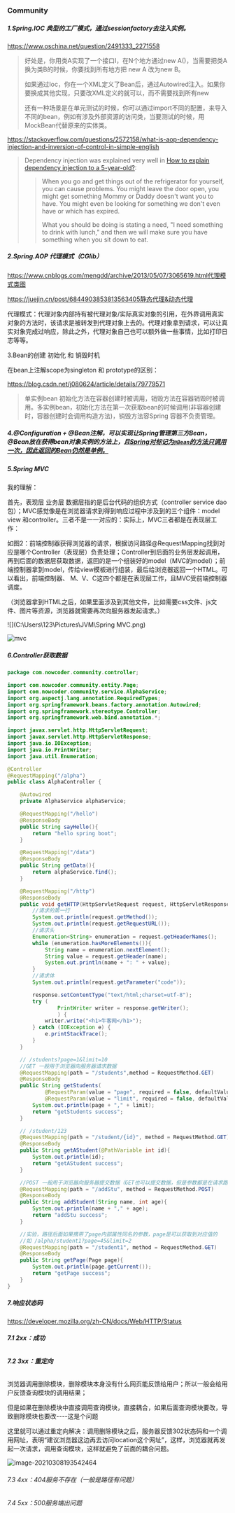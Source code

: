 ### Community

##### 1.Spring.IOC 典型的工厂模式，通过sessionfactory去注入实例。

https://www.oschina.net/question/2491333_2271558

> 好处是，你用类A实现了一个接口I，在N个地方通过new A()，当需要把类A换为类B的时候，你要找到所有地方把 new A 改为new B。
>
> 如果通过Ioc，你在一个XML定义了Bean后，通过Autowired注入。如果你要换成其他实现，只要改XML定义的就可以，而不需要找到所有new
>
> 还有一种场景是在单元测试的时候，你可以通过import不同的配置，来导入不同的bean，例如有涉及外部资源的访问类，当要测试的时候，用MockBean代替原来的实体类。

https://stackoverflow.com/questions/2572158/what-is-aop-dependency-injection-and-inversion-of-control-in-simple-english

> Dependency injection was explained very well in [How to explain dependency injection to a 5-year-old?](https://stackoverflow.com/questions/1638919/how-to-explain-dependency-injection-to-a-5-year-old/1638961#1638961):
>
> > When you go and get things out of the refrigerator for yourself, you can cause problems. You might leave the door open, you might get something Mommy or Daddy doesn't want you to have. You might even be looking for something we don't even have or which has expired.
> >
> > What you should be doing is stating a need, "I need something to drink with lunch," and then we will make sure you have something when you sit down to eat.

##### 2.Spring.AOP 代理模式（CGlib）

https://www.cnblogs.com/mengdd/archive/2013/05/07/3065619.html代理模式类图

https://juejin.cn/post/6844903853813563405静态代理&动态代理

代理模式：代理对象内部持有被代理对象/实际真实对象的引用，在外界调用真实对象的方法时，该请求是被转发到代理对象上去的。代理对象拿到请求，可以让真实对象完成过响应，除此之外，代理对象自己也可以额外做一些事情，比如打印日志等等。

3.Bean的创建 初始化 和 销毁时机

在bean上注解scope为singleton 和 prototype的区别：

https://blog.csdn.net/j080624/article/details/79779571

> 单实例bean 初始化方法在容器创建时被调用，销毁方法在容器销毁时被调用。多实例bean，初始化方法在第一次获取bean的时候调用(非容器创建时，容器创建时会调用构造方法)，销毁方法容Spring 容器不负责管理。

##### 4.@Configuration + @Bean注解，可以实现让Spring管理第三方Bean，@Bean放在获得bean对象实例的方法上，且[Spring对标记为`@Bean`的方法只调用一次，因此返回的Bean仍然是单例。](https://www.liaoxuefeng.com/wiki/1252599548343744/1308043627200545)

##### 5.Spring MVC

我的理解：

首先，表现层 业务层 数据层指的是后台代码的组织方式（controller service dao包）；MVC感觉像是在浏览器请求到得到响应过程中涉及到的三个组件：model view 和controller。三者不是一一对应的：实际上，MVC三者都是在表现层工作：

如图2：前端控制器获得浏览器的请求，根据访问路径@RequestMapping找到对应是哪个Controller（表现层）负责处理；Controller到后面的业务层发起调用，再到后面的数据层获取数据，返回的是一个组装好的model（MVC的model）；前端控制器拿到model，传给view模板进行组装，最后给浏览器返回一个HTML。可以看出，前端控制器、 M、V、C这四个都是在表现层工作，且MVC受前端控制器调度。

（浏览器拿到HTML之后，如果里面涉及到其他文件，比如需要css文件、js文件、图片等资源，浏览器就需要再次向服务器发起请求。）

![](C:\Users\123\Pictures\JVM\Spring MVC.png)

![mvc](https://docs.spring.io/spring-framework/docs/4.3.26.RELEASE/spring-framework-reference/htmlsingle/images/mvc.png)

##### 6.Controller获取数据

```java
package com.nowcoder.community.controller;

import com.nowcoder.community.entity.Page;
import com.nowcoder.community.service.AlphaService;
import org.aspectj.lang.annotation.RequiredTypes;
import org.springframework.beans.factory.annotation.Autowired;
import org.springframework.stereotype.Controller;
import org.springframework.web.bind.annotation.*;

import javax.servlet.http.HttpServletRequest;
import javax.servlet.http.HttpServletResponse;
import java.io.IOException;
import java.io.PrintWriter;
import java.util.Enumeration;

@Controller
@RequestMapping("/alpha")
public class AlphaController {

    @Autowired
    private AlphaService alphaService;

    @RequestMapping("/hello")
    @ResponseBody
    public String sayHello(){
        return "hello spring boot";
    }

    @RequestMapping("/data")
    @ResponseBody
    public String getData(){
        return alphaService.find();
    }

    @RequestMapping("/http")
    @ResponseBody
    public void getHTTP(HttpServletRequest request, HttpServletResponse response){
        //请求的第一行
        System.out.println(request.getMethod());
        System.out.println(request.getRequestURL());
        //请求头
        Enumeration<String> enumeration = request.getHeaderNames();
        while (enumeration.hasMoreElements()){
            String name = enumeration.nextElement();
            String value = request.getHeader(name);
            System.out.println(name + ": " + value);
        }
        //请求体
        System.out.println(request.getParameter("code"));

        response.setContentType("text/html;charset=utf-8");
        try (
                PrintWriter writer = response.getWriter();
                ) {
            writer.write("<h1>牛客网</h1>");
        } catch (IOException e) {
            e.printStackTrace();
        }
    }

    // /students?page=1&limit=10
    //GET 一般用于浏览器向服务器请求数据
    @RequestMapping(path = "/students",method = RequestMethod.GET)
    @ResponseBody
    public String getStudents(
            @RequestParam(value = "page", required = false, defaultValue = "1")int page,
            @RequestParam(value = "limit", required = false, defaultValue = "10")int limit){
        System.out.println(page + "," + limit);
        return "getStudents success";
    }

    // /student/123
    @RequestMapping(path = "/student/{id}", method = RequestMethod.GET)
    @ResponseBody
    public String getAStudent(@PathVariable int id){
        System.out.println(id);
        return "getAStudent success";
    }

    //POST 一般用于浏览器向服务器提交数据（GET也可以提交数据，但是参数都是在请求路径上，而请求路径url长度有限）
    @RequestMapping(path = "/addStu", method = RequestMethod.POST)
    @ResponseBody
    public String addStudent(String name, int age){
        System.out.println(name + "," + age);
        return "addStu success";
    }

    //实验，路径后面如果携带了page内部属性同名的参数，page是可以获取到对应值的
    //如 /alpha/student1?page=45&limit=2
    @RequestMapping(path = "/student1", method = RequestMethod.GET)
    @ResponseBody
    public String getPage(Page page){
        System.out.println(page.getCurrent());
        return "getPage success";
    }
}

```

##### 7.响应状态码

https://developer.mozilla.org/zh-CN/docs/Web/HTTP/Status

###### **7.1 2xx：成功**

###### **7.2 3xx：重定向**

浏览器调用删除模块，删除模块本身没有什么网页能反馈给用户；所以一般会给用户反馈查询模块的调用结果；

但是如果在删除模块中直接调用查询模块，直接耦合，如果后面查询模块要改，导致删除模块也要改----这是个问题

这里就可以通过重定向解决：调用删除模块之后，服务器反馈302状态码和一个调用网址，表明“建议浏览器这边再去访问location这个网址”，这样，浏览器就再发起一次请求，调用查询模块，这样就避免了前面的耦合问题。

![image-20210308193542464](C:\Users\123\Pictures\JVM\重定向.png)

###### 7.3 4xx：404服务不存在（一般是路径有问题）

###### 7.4 5xx：500服务端出问题

